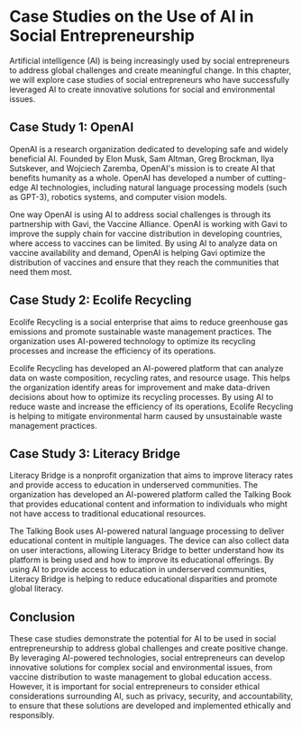 Case Studies on the Use of AI in Social Entrepreneurship
============================================================================================================

Artificial intelligence (AI) is being increasingly used by social entrepreneurs to address global challenges and create meaningful change. In this chapter, we will explore case studies of social entrepreneurs who have successfully leveraged AI to create innovative solutions for social and environmental issues.

Case Study 1: OpenAI
--------------------

OpenAI is a research organization dedicated to developing safe and widely beneficial AI. Founded by Elon Musk, Sam Altman, Greg Brockman, Ilya Sutskever, and Wojciech Zaremba, OpenAI's mission is to create AI that benefits humanity as a whole. OpenAI has developed a number of cutting-edge AI technologies, including natural language processing models (such as GPT-3), robotics systems, and computer vision models.

One way OpenAI is using AI to address social challenges is through its partnership with Gavi, the Vaccine Alliance. OpenAI is working with Gavi to improve the supply chain for vaccine distribution in developing countries, where access to vaccines can be limited. By using AI to analyze data on vaccine availability and demand, OpenAI is helping Gavi optimize the distribution of vaccines and ensure that they reach the communities that need them most.

Case Study 2: Ecolife Recycling
-------------------------------

Ecolife Recycling is a social enterprise that aims to reduce greenhouse gas emissions and promote sustainable waste management practices. The organization uses AI-powered technology to optimize its recycling processes and increase the efficiency of its operations.

Ecolife Recycling has developed an AI-powered platform that can analyze data on waste composition, recycling rates, and resource usage. This helps the organization identify areas for improvement and make data-driven decisions about how to optimize its recycling processes. By using AI to reduce waste and increase the efficiency of its operations, Ecolife Recycling is helping to mitigate environmental harm caused by unsustainable waste management practices.

Case Study 3: Literacy Bridge
-----------------------------

Literacy Bridge is a nonprofit organization that aims to improve literacy rates and provide access to education in underserved communities. The organization has developed an AI-powered platform called the Talking Book that provides educational content and information to individuals who might not have access to traditional educational resources.

The Talking Book uses AI-powered natural language processing to deliver educational content in multiple languages. The device can also collect data on user interactions, allowing Literacy Bridge to better understand how its platform is being used and how to improve its educational offerings. By using AI to provide access to education in underserved communities, Literacy Bridge is helping to reduce educational disparities and promote global literacy.

Conclusion
----------

These case studies demonstrate the potential for AI to be used in social entrepreneurship to address global challenges and create positive change. By leveraging AI-powered technologies, social entrepreneurs can develop innovative solutions for complex social and environmental issues, from vaccine distribution to waste management to global education access. However, it is important for social entrepreneurs to consider ethical considerations surrounding AI, such as privacy, security, and accountability, to ensure that these solutions are developed and implemented ethically and responsibly.
